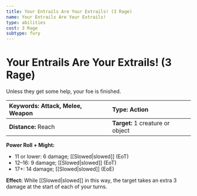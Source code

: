 ```yaml
---
title: Your Entrails Are Your Extrails! (3 Rage)
name: Your Entrails Are Your Extrails!
type: abilities
cost: 3 Rage
subtype: fury
---
```


# Your Entrails Are Your Extrails! (3 Rage)

Unless they get some help, your foe is finished.

| **Keywords:** Attack, Melee, Weapon | **Type:** Action                 |
| :---------------------------------- | :------------------------------- |
| **Distance:** Reach                 | **Target:** 1 creature or object |

**Power Roll + Might:**

- 11 or lower: 6 damage; [[Slowed|slowed]] (EoT)
- 12–16: 9 damage; [[Slowed|slowed]] (EoT)
- 17+: 14 damage; [[Slowed|slowed]] (EoE)

**Effect:** While [[Slowed|slowed]] in this way, the target takes an extra 3 damage at the start of each of your turns.
